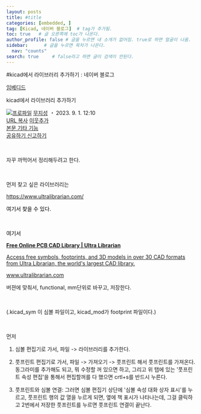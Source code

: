```yaml
---
layout: posts
title: #title
categories: [embedded, ]
tag: [Kicad, 네이버 블로그]  # tag가 추가됨.
toc: true   # 글 오른쪽에 toc가 나온다.
author_profile: false # 글을 누르면 내 소개가 없어짐. true로 하면 얼굴이 나옴.
sidebar:      # 글을 누르면 목차가 나온다.
  nav: "counts" 
search: true     # false라고 하면 글이 검색이 안된다.
---
```


#kicad에서 라이브러리 추가하기 : 네이버 블로그
<div class="wrap_rabbit pcol2 _param(1) _postViewArea223199497795" id="post-view223199497795">
<!-- Rabbit HTML --><div class="se-viewer se-theme-default" lang="ko-KR">
<!-- SE_DOC_HEADER_START -->
<div class="se-component se-documentTitle se-l-default" id="SE-4d070fad-24a0-43a6-8562-3f9a99e1189a">
<div class="se-component-content">
<div class="se-section se-section-documentTitle se-l-default se-section-align-left">
<!-- -->
<div class="blog2_series">
<a class="pcol2" href="/PostList.naver?blogId=wys000112&amp;categoryNo=24&amp;from=postList&amp;parentCategoryNo=24" onclick="nclk_v2(this,'pst.category','','');">임베디드</a>
</div>
<div class="pcol1">
<!-- -->
<div class="se-module se-module-text se-title-text">
<p class="se-text-paragraph se-text-paragraph-align-" id="SE-2cf4b15d-ff1a-4e3a-94c1-8fd9f4d9d50d" style=""><span class="se-fs- se-ff-" id="SE-ad423d9c-de9c-4eb8-90d3-68bbce82f6c2" style=""><!-- -->kicad에서 라이브러리 추가하기<!-- --></span></p> </div>
<!-- -->
</div>
<div class="blog2_container">
<span class="writer">
<span class="area_profile"><a class="link" href="https://blog.naver.com/wys000112" onclick="nclk_v2(this,'pst.profile','','');" target="_top"><img alt="프로파일" class="img" src="https://blogpfthumb-phinf.pstatic.net/MjAyMjA1MjVfMTA0/MDAxNjUzNDcxMTU4NTkw.MKx5XZzKhkVnSwLw5O1NM-J45hdDNIrADB_V9VVQBOAg.OkL09v5VWJCO9xIBu4VTEzVASngUXGDvkf4D_exCZsEg.PNG.wys000112/%EB%AC%B4%EC%A7%80%EC%84%B1.png/%25EB%25AC%25B4%25EC%25A7%2580%25EC%2584%25B1.png?type=s1"/></a></span>
<span class="nick"><a class="link pcol2" href="https://blog.naver.com/wys000112" onclick="nclk_v2(this,'pst.username','','');" target="_top">무지성</a></span>
</span>
<i class="dot"> ・ </i>
<span class="se_publishDate pcol2">2023. 9. 1. 12:10</span>
</div>
<div class="blog2_post_function">
<a class="url pcol2 _setClipboard _returnFalse _se3copybtn _transPosition" href="#" id="copyBtn_223199497795" style="cursor:pointer;" title="https://blog.naver.com/wys000112/223199497795">URL 복사</a>
<a class="btn_buddy btn_addbuddy pcol2 _buddy_popup_btn _returnFalse" href="#" onclick="nclk_v2(this,'pst.addnei','','');"><i class="ico"></i> 이웃추가<i class="aline"></i></a>
<div class="overflow_menu">
<a area-expanded="false" area-haspopup="true" class="btn_overflow_menu _open_overflowmenu pcol2 _param(223199497795) _returnFalse" href="#" role="button"><span class="blind">본문 기타 기능</span></a>
<div area-hidden="true" class="lyr_overflow_menu" id="overflowmenu-223199497795">
<a class="naver-splugin btn_splugin share _title_share" data-canonical-url="https://blog.naver.com/wys000112/223199497795" data-likecontentsid="wys000112_223199497795" data-likeserviceid="BLOG" data-logdomain="https://proxy.blog.naver.com/spi/v1/api/shareLog" data-me-display="off" data-oninitialize="splugin_oninitialize(1);" data-option="{baseElement:'_title_spiButton', layerPosition:'outside-bottom', align:'right', marginLeft:0, marginTop:4}" data-style="unity" data-url="https://blog.naver.com/wys000112/223199497795" href="#" id="_title_spiButton" onclick="return false;">
                   공유하기
                <span class="ico_share _title_share_icon"></span>
</a>
<a class="_report _param(https://srp2.naver.com/report?svc=BLG&amp;exit=close&amp;ctype=AA01&amp;cwriterenc=wuxKTjBw3%2BapIzVItG38z%2Fv%2Biee6hMO%2FHgIA0NVcxTI%3D&amp;ctitle=kicad%EC%97%90%EC%84%9C%20%EB%9D%BC%EC%9D%B4%EB%B8%8C%EB%9F%AC%EB%A6%AC%20%EC%B6%94%EA%B0%80%ED%95%98%EA%B8%B0&amp;cwriter=wys0*****&amp;dark=disable&amp;memtype=Y&amp;env=pc&amp;cnickname=wys0*****&amp;vsvc=BLG&amp;cid=wys000112%40%4051896191%40%40mylog%40%40223199497795) _returnFalse" href="#">신고하기<span class="ico_report"></span></a>
</div>
</div>
<input alt="url" class="copyTargetUrl" style="display:none;" title="URL 복사" type="text" value="https://blog.naver.com/wys000112/223199497795"/>
</div>
<!-- -->
</div>
</div>
</div>
<!-- B2C 상품 -->
<!-- _BLOG_CONTENTS_HEADER_TAIL -->
<!-- SE_DOC_HEADER_END -->
<div class="se-main-container">
<div class="se-component se-text se-l-default" id="SE-a8f4a65d-9174-4e13-a68b-4179f3fc5fc2">
<div class="se-component-content">
<div class="se-section se-section-text se-l-default">
<div class="se-module se-module-text">
<!-- SE-TEXT { --><p class="se-text-paragraph se-text-paragraph-align-" id="SE-53a000a1-d560-4d1e-99a4-9cb09efaa1a0" style=""><span class="se-fs- se-ff-" id="SE-fa8d3f9d-0a8f-4d61-a363-673964313ec9" style="">​</span></p><!-- } SE-TEXT --><!-- SE-TEXT { --><p class="se-text-paragraph se-text-paragraph-align-" id="SE-98281b42-a763-42b9-93db-0ee54651fcca" style=""><span class="se-fs- se-ff-" id="SE-710a07aa-91b8-40e2-bfb0-397b1c04652b" style="">자꾸 까먹어서 정리해두려고 한다. </span></p><!-- } SE-TEXT --><!-- SE-TEXT { --><p class="se-text-paragraph se-text-paragraph-align-" id="SE-09897848-6581-4239-9043-d94111e9b5b3" style=""><span class="se-fs- se-ff-" id="SE-11570685-7633-451a-a6cf-e37ad21e9d8c" style="">​</span></p><!-- } SE-TEXT --><!-- SE-TEXT { --><p class="se-text-paragraph se-text-paragraph-align-" id="SE-40983445-946b-42d5-b9ab-a2d967222365" style=""><span class="se-fs- se-ff-" id="SE-b6350be4-03b3-4206-a07e-948ddd8d9402" style="">먼저 찾고 싶은 라이브러리는 </span></p><!-- } SE-TEXT --><!-- SE-TEXT { --><p class="se-text-paragraph se-text-paragraph-align-" id="SE-7ae800fc-176d-477d-a6c4-deec24ef8976" style=""><span class="se-fs-fs15 se-ff- se-style-unset" id="SE-b46c7b04-5e1c-47be-88fe-0eeb6547356c" style="color:#000000;"><a class="se-link" href="https://www.ultralibrarian.com/" target="_blank">https://www.ultralibrarian.com/</a></span></p><!-- } SE-TEXT --><!-- SE-TEXT { --><p class="se-text-paragraph se-text-paragraph-align-" id="SE-5272c2e6-88b4-4bad-94a0-fc336c888d74" style=""><span class="se-fs-fs15 se-ff- se-style-unset" id="SE-5d35df80-e66c-4452-84ba-3a42714b5f3f" style="color:#000000;">여기서 찾을 수 있다.</span></p><!-- } SE-TEXT --><!-- SE-TEXT { --><p class="se-text-paragraph se-text-paragraph-align-" id="SE-579df846-a636-496d-8a56-739438b4b509" style=""><span class="se-fs-fs15 se-ff- se-style-unset" id="SE-2e1e0965-bbd9-4db4-976a-8f6eee134eca" style="color:#000000;">​</span></p><!-- } SE-TEXT --><!-- SE-TEXT { --><p class="se-text-paragraph se-text-paragraph-align-" id="SE-dee668b9-f5d5-4f42-99d9-817f962e2c44" style=""><span class="se-fs-fs15 se-ff- se-style-unset" id="SE-c274bda1-3697-4082-acbf-07e0d44cf1c1" style="color:#000000;">여기서 </span></p><!-- } SE-TEXT -->
</div>
</div>
</div>
</div> <div class="se-component se-oglink se-l-large_image" id="SE-abae7bc8-c55d-4528-a503-fed21bfb28a2">
<div class="se-component-content">
<div class="se-section se-section-oglink se-l-large_image se-section-align-">
<div class="se-module se-module-oglink">
<a class="se-oglink-thumbnail" href="https://www.ultralibrarian.com/" target="_blank">
<img alt="" class="se-oglink-thumbnail-resource" src="https://dthumb-phinf.pstatic.net/?src=%22https%3A%2F%2Fwww.ultralibrarian.com%2Fwp-content%2Fuploads%2F2021%2F08%2Fsearch-computer_new3.png%22&amp;type=ff500_300">
</img></a>
<a class="se-oglink-info" href="https://www.ultralibrarian.com/" target="_blank">
<div class="se-oglink-info-container">
<strong class="se-oglink-title">Free Online PCB CAD Library | Ultra Librarian</strong>
<p class="se-oglink-summary">Access free symbols, footprints, and 3D models in over 30 CAD formats from Ultra Librarian, the world's largest CAD library.</p>
<p class="se-oglink-url">www.ultralibrarian.com</p>
</div>
</a>
</div>
</div>
</div>
<script class="__se_module_data" data-module='{"type":"v2_oglink", "id" :"SE-abae7bc8-c55d-4528-a503-fed21bfb28a2", "data" : {"link" : "https://www.ultralibrarian.com/", "isVideo" : "false", "thumbnail" : "https://dthumb-phinf.pstatic.net/?src=%22https%3A%2F%2Fwww.ultralibrarian.com%2Fwp-content%2Fuploads%2F2021%2F08%2Fsearch-computer_new3.png%22&amp;type=ff500_300"}}' type="text/data"></script>
</div> <div class="se-component se-text se-l-default" id="SE-38df43bd-1901-4c24-8e6f-189906856795">
<div class="se-component-content">
<div class="se-section se-section-text se-l-default">
<div class="se-module se-module-text">
<!-- SE-TEXT { --><p class="se-text-paragraph se-text-paragraph-align-" id="SE-0f824ad0-ae6a-4519-b265-e8f641468ce7" style=""><span class="se-fs- se-ff-" id="SE-54d58180-355f-4852-b5e7-d2fc188ea6b1" style="">버젼에 맞춰서, functional, mm단위로 바꾸고, 저장한다. </span></p><p class="se-text-paragraph se-text-paragraph-align-" id="SE-aea17e57-1d49-4ebc-8333-1295ffe45d78" style=""><span class="se-fs- se-ff-" id="SE-3a6dcdb5-2ef9-43f1-9e56-e89df80255ba" style="">​</span></p><p class="se-text-paragraph se-text-paragraph-align-" id="SE-70b85db6-f753-4c2a-a3a5-42d5ee433524" style=""><span class="se-fs- se-ff-" id="SE-1d7da8cb-9ac6-49cc-a08c-62c98e52e835" style="">(.kicad_sym 이 심볼 파일이고, kicad_mod가 footprint 파일이다.)</span></p><p class="se-text-paragraph se-text-paragraph-align-" id="SE-bdbc67ce-af6b-45e2-ad53-4fe9447c716f" style=""><span class="se-fs- se-ff-" id="SE-9bafb928-e74c-45d2-a409-55fd5aa7d839" style="">​</span></p><p class="se-text-paragraph se-text-paragraph-align-" id="SE-2ee0ec76-9a75-4527-8576-1f49d1c1c786" style=""><span class="se-fs- se-ff-" id="SE-25c845fd-04b3-43ff-a369-4561c3478afe" style="">먼저</span></p><ol class="se-text-list se-text-list-type-decimal"><li class="se-text-list-item"><p class="se-text-paragraph se-text-paragraph-align-" id="SE-48de3adb-fa4c-4d57-835a-fdbdb83a0389" style=""><span class="se-fs- se-ff-" id="SE-3c768643-f179-402c-b78f-4fa05a55642e" style="">심볼 편집기로 가서, 파일 -&gt; 라이브러리를 추가한다. </span></p></li><li class="se-text-list-item"><p class="se-text-paragraph se-text-paragraph-align-" id="SE-d723d28c-8e2e-4a92-8c05-8e601fa5352e" style=""><span class="se-fs- se-ff-" id="SE-69d19e63-860a-4cb2-b32f-fe4af08281b2" style="">풋프린트 편집기로 가서, 파일 -&gt; 가져오기 -&gt; 풋프린트 해서 풋프린트를 가져온다. 동그라미를 추가해도 되고, 뭐 수정할 꺼 있으면 하고, 그리고 위 탭에 있는 '풋프린트 속성 편집'을 통해서 편집할꺼를 다 했으면 crtl+s를 반드시 누른다.</span></p></li><li class="se-text-list-item"><p class="se-text-paragraph se-text-paragraph-align-" id="SE-ffd1c2f3-acd9-451c-8b3c-e2af66f56bcf" style=""><span class="se-fs- se-ff-" id="SE-3adec2f2-5fac-4388-85fc-41b5ac0a45e6" style="">풋프린트와 심볼 연결: 그러면 심볼 편집기 상단에 '심볼 속성 대화 상자 표시'를 누르고, 풋프린트 행의 값 열을 누르게 되면, 옆에 책 표시가 나타나는데, 그걸 클릭하고 2번에서 저장한 풋프린트를 누르면 풋프린트 연결이 끝난다.</span></p></li></ol><!-- } SE-TEXT -->
</div>
</div>
</div>
</div> <div class="se-component se-image se-l-default" id="SE-0485d012-d9a6-4953-9860-c4a1bfee680b">
<div class="se-component-content se-component-content-normal">
<div class="se-section se-section-image se-l-default se-section-align-" style="max-width:355px;">
<div class="se-module se-module-image" style="">
<a class="se-module-image-link __se_image_link __se_link" data-linkdata='{"id" : "SE-0485d012-d9a6-4953-9860-c4a1bfee680b", "src" : "https://postfiles.pstatic.net/MjAyMzA5MDFfNjgg/MDAxNjkzNTM3NzY5ODQw.LYlXzUEpVDR0CrBFeqqTLHSeiRVuzi0-VdKey3CCyrgg.scww4J3xWXQ06FjDXDO2_hcgFL6VFW9t7vHaHFw5JdEg.PNG.wys000112/image.png", "originalWidth" : "355", "originalHeight" : "32", "linkUse" : "false", "link" : ""}' data-linktype="img" href="#" onclick="return false;" style="">
<img alt="" class="se-image-resource" data-height="32" data-lazy-src="https://postfiles.pstatic.net/MjAyMzA5MDFfNjgg/MDAxNjkzNTM3NzY5ODQw.LYlXzUEpVDR0CrBFeqqTLHSeiRVuzi0-VdKey3CCyrgg.scww4J3xWXQ06FjDXDO2_hcgFL6VFW9t7vHaHFw5JdEg.PNG.wys000112/image.png?type=w773" data-width="355" src="https://postfiles.pstatic.net/MjAyMzA5MDFfNjgg/MDAxNjkzNTM3NzY5ODQw.LYlXzUEpVDR0CrBFeqqTLHSeiRVuzi0-VdKey3CCyrgg.scww4J3xWXQ06FjDXDO2_hcgFL6VFW9t7vHaHFw5JdEg.PNG.wys000112/image.png?type=w80_blur">
</img></a>
</div>
</div>
</div>
</div>
<div class="se-component se-text se-l-default" id="SE-08d312d1-0e82-4917-bb47-a775c58fb700">
<div class="se-component-content">
<div class="se-section se-section-text se-l-default">
<div class="se-module se-module-text">
<!-- SE-TEXT { --><p class="se-text-paragraph se-text-paragraph-align-" id="SE-fe8ab50b-505b-467a-84a2-8c7c7d823503" style=""><span class="se-fs- se-ff-" id="SE-56d8b90b-9c52-4d65-99d2-e1078824a20e" style="">​</span></p><!-- } SE-TEXT --><!-- SE-TEXT { --><p class="se-text-paragraph se-text-paragraph-align-" id="SE-77b21fbc-8918-4379-a1ac-83f74f34539f" style=""><span class="se-fs- se-ff-" id="SE-32528ef8-7004-42e4-a03b-effb87742532" style="">​</span></p><!-- } SE-TEXT -->
</div>
</div>
</div>
</div> </div>
</div>
</div>